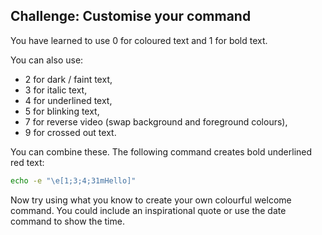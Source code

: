 ## Challenge: Customise your command

You have learned to use 0 for coloured text and 1 for bold text. 

You can also use:
+ 2 for dark / faint text,
+ 3 for italic text,
+ 4 for underlined text, 
+ 5 for blinking text,
+ 7 for reverse video (swap background and foreground colours),
+ 9 for crossed out text.

You can combine these. The following command creates bold underlined red text:

```bash
echo -e "\e[1;3;4;31mHello]"
```

Now try using what you know to create your own colourful welcome command. You could include an inspirational quote or use the date command to show the time. 



